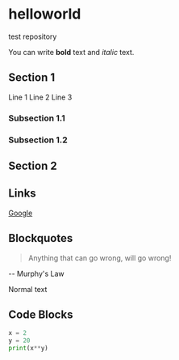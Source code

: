 # helloworld
 
test repository

You can write **bold** text and *italic* text. 

## Section 1

Line 1
Line 2
Line 3

### Subsection 1.1

### Subsection 1.2

## Section 2

## Links

[Google](https://google.com)

## Blockquotes

> Anything that can go wrong, will go wrong! 

-- Murphy's Law

Normal text

## Code Blocks

```python
x = 2
y = 20
print(x**y)
```
